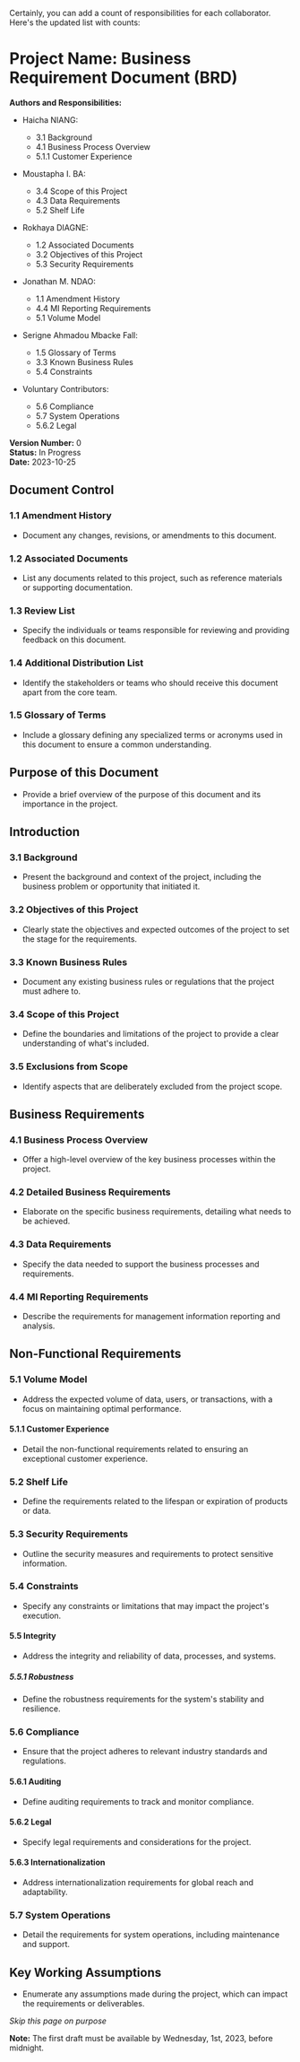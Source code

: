 Certainly, you can add a count of responsibilities for each collaborator. Here's the updated list with counts:

# Project Name: Business Requirement Document (BRD)

**Authors and Responsibilities:**

- Haicha NIANG:

  - 3.1 Background
  - 4.1 Business Process Overview
  - 5.1.1 Customer Experience

- Moustapha I. BA:

  - 3.4 Scope of this Project
  - 4.3 Data Requirements
  - 5.2 Shelf Life

- Rokhaya DIAGNE:

  - 1.2 Associated Documents
  - 3.2 Objectives of this Project
  - 5.3 Security Requirements

- Jonathan M. NDAO:

  - 1.1 Amendment History
  - 4.4 MI Reporting Requirements
  - 5.1 Volume Model

- Serigne Ahmadou Mbacke Fall:

  - 1.5 Glossary of Terms
  - 3.3 Known Business Rules
  - 5.4 Constraints

- Voluntary Contributors:
  - 5.6 Compliance
  - 5.7 System Operations
  - 5.6.2 Legal

**Version Number:** 0  
**Status:** In Progress  
**Date:** 2023-10-25

## Document Control

### 1.1 Amendment History

- Document any changes, revisions, or amendments to this document.

### 1.2 Associated Documents

- List any documents related to this project, such as reference materials or supporting documentation.

### 1.3 Review List

- Specify the individuals or teams responsible for reviewing and providing feedback on this document.

### 1.4 Additional Distribution List

- Identify the stakeholders or teams who should receive this document apart from the core team.

### 1.5 Glossary of Terms

- Include a glossary defining any specialized terms or acronyms used in this document to ensure a common understanding.

## Purpose of this Document

- Provide a brief overview of the purpose of this document and its importance in the project.

## Introduction

### 3.1 Background

- Present the background and context of the project, including the business problem or opportunity that initiated it.

### 3.2 Objectives of this Project

- Clearly state the objectives and expected outcomes of the project to set the stage for the requirements.

### 3.3 Known Business Rules

- Document any existing business rules or regulations that the project must adhere to.

### 3.4 Scope of this Project

- Define the boundaries and limitations of the project to provide a clear understanding of what's included.

### 3.5 Exclusions from Scope

- Identify aspects that are deliberately excluded from the project scope.

## Business Requirements

### 4.1 Business Process Overview

- Offer a high-level overview of the key business processes within the project.

### 4.2 Detailed Business Requirements

- Elaborate on the specific business requirements, detailing what needs to be achieved.

### 4.3 Data Requirements

- Specify the data needed to support the business processes and requirements.

### 4.4 MI Reporting Requirements

- Describe the requirements for management information reporting and analysis.

## Non-Functional Requirements

### 5.1 Volume Model

- Address the expected volume of data, users, or transactions, with a focus on maintaining optimal performance.

#### 5.1.1 Customer Experience

- Detail the non-functional requirements related to ensuring an exceptional customer experience.

### 5.2 Shelf Life

- Define the requirements related to the lifespan or expiration of products or data.

### 5.3 Security Requirements

- Outline the security measures and requirements to protect sensitive information.

### 5.4 Constraints

- Specify any constraints or limitations that may impact the project's execution.

#### 5.5 Integrity

- Address the integrity and reliability of data, processes, and systems.

##### 5.5.1 Robustness

- Define the robustness requirements for the system's stability and resilience.

### 5.6 Compliance

- Ensure that the project adheres to relevant industry standards and regulations.

#### 5.6.1 Auditing

- Define auditing requirements to track and monitor compliance.

#### 5.6.2 Legal

- Specify legal requirements and considerations for the project.

#### 5.6.3 Internationalization

- Address internationalization requirements for global reach and adaptability.

### 5.7 System Operations

- Detail the requirements for system operations, including maintenance and support.

## Key Working Assumptions

- Enumerate any assumptions made during the project, which can impact the requirements or deliverables.

_Skip this page on purpose_

**Note:** The first draft must be available by Wednesday, 1st, 2023, before midnight.
